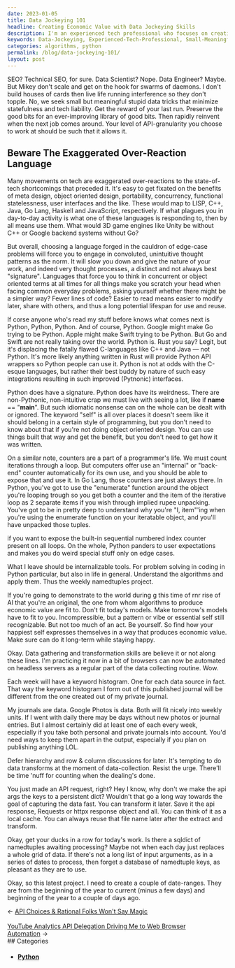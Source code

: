 ```yaml
---
date: 2023-01-05
title: Data Jockeying 101
headline: Creating Economic Value with Data Jockeying Skills
description: I'm an experienced tech professional who focuses on creating small, meaningful data tricks to minimize tech liability. I prefer Python for its readability, shareability, and long-term potential. I'm currently working on a project that requires two date-ranges, and I'm using my data gathering and transformation skills to create economic value. I'm determined to stay true to myself and find a way to express my happiest self while creating economic value.
keywords: Data-Jockeying, Experienced-Tech-Professional, Small-Meaningful-Data-Tricks, Minimize-Tech-Liability, Python, Readability, Shareability, Long-Term-Potential, Data-Gathering-Transformation-Skills, Economic-Value, Internalizable-Tools, Algorithms, Express-Happiest-Self, Data-Gathering-Transformation-Skills
categories: algorithms, python
permalink: /blog/data-jockeying-101/
layout: post
---
```



SEO? Technical SEO, for sure. Data Scientist? Nope. Data Engineer? Maybe. But
Mikey don't scale and get on the hook for swarms of daemons. I don't build
houses of cards then live life running interference so they don't topple. No,
we seek small but meaningful stupid data tricks that minimize statefulness and
tech liability. Get the reward of your last run. Preserve the good bits for an
ever-improving library of good bits. Then rapidly reinvent when the next job
comes around. Your level of API-granularity you choose to work at should be
such that it allows it.

## Beware The Exaggerated Over-Reaction Language

Many movements on tech are exaggerated over-reactions to the state-of-tech
shortcomings that preceded it. It's easy to get fixated on the benefits of meta
design, object oriented design, portability, concurrency, functional
statelessness, user interfaces and the like. These would map to LISP, C++,
Java, Go Lang, Haskell and JavaScript, respectively. If what plagues you in
day-to-day activity is what one of these languages is responding to, then by
all means use them. What would 3D game engines like Unity be without C++ or
Google backend systems without Go?

But overall, choosing a language forged in the cauldron of edge-case problems
will force you to engage in convoluted, unintuitive thought patterns as the
norm. It will slow you down and give the nature of your work, and indeed very
thought processes, a distinct and not always best "signature". Languages that
force you to think in concurrent or object oriented terms at all times for all
things make you scratch your head when facing common everyday problems, asking
yourself whether there might be a simpler way? Fewer lines of code? Easier to
read means easier to modify later, share with others, and thus a long potential
lifespan for use and reuse.

If corse anyone who's read my stuff before knows what comes next is Python,
Python, Python. And of course, Python. Google might make Go trying to be
Python. Apple might make Swift trying to be Python. But Go and Swift are not
really taking over the world. Python is. Rust you say? Legit, but it's
displacing the fatally flawed C-languages like C++ and Java — not Python. It's
more likely anything written in Rust will provide Python API wrappers so Python
people can use it. Python is not at odds with the C-esque languages, but rather
their best buddy by nature of such easy integrations resulting in such improved
(Pytnonic) interfaces.

Python does have a signature. Python does have its weirdness. There are
non-Pythonic, non-intuitive crap we must live with seeing a lot, like if
__name__ == "__main__". But such idiomatic nonsense can on the whole can be
dealt with or ignored. The keyword "self" is all  over places it doesn't seem
like it should belong in a certain style of programming, but you don't need to
know about that if you're not doing object oriented design. You can use things
built that way and get the benefit, but you don't need to get how it was
written.

On a similar note, counters are a part of a programmer's life. We must count
iterations through a loop. But computers offer use an "internal" or "back-end"
counter automatically for its own use, and you should be able to expose that
and use it. In Go Lang, those counters are just always there. In Python, you've
got to use the "enumerate" function around the object you're looping trough so
you get both a counter and the item of the iterative loop as 2 separate items
if you wish through implied rupee unpacking. You've got to be in pretty deep to
understand why you're "I, item"'ing when you're using the enumerate function on
your iteratable object, and you'll have unpacked those tuples.

if you want to expose the built-in sequential numbered index counter present on
all loops. On the whole, Python panders to user expectations and makes you do
weird special stuff only on edge cases.

What I leave should be internalizable tools. For problem solving in coding in
Python particular, but also in life in general. Understand the algorithms and
apply them. Thus the weekly namedtuples project.

If you're going to demonstrate to the world during g this time of rnr rise of
AI that you're an original, the one from whom algorithms to produce economic
value are fit to. Don't fit today's models. Make tomorrow's models have to fit
to you. Incompressible, but a pattern or vibe or essential self still
recognizable. But not too much of an act. Be yourself. So find how your
happiest self expresses themselves in a way that produces economic value. Make
sure can do it long-term while staying happy.

Okay. Data gathering and transformation skills are believe it or not along
these lines. I'm practicing it now in a bit of browsers can now be automated on
headless servers as a regular part of the data collecting routine. Wow.

Each week will have a keyword histogram. One for each data source in fact. That
way the keyword histogram I form out of this published journal will be
different from the one created out of my private journal.

My journals are data. Google Photos is data.  Both will fit nicely into weekly
units. If I went with daily there may be days without new photos or journal
entries. But I almost certainly did at least one of each every week, especially
if you take both personal and private journals into account. You'd need ways to
keep them apart in the output, especially if you plan on publishing anything
LOL.

Defer hierarchy and row & column discussions for later. It's tempting to do
data transforms at the moment of data-collection. Resist the urge. There'll be
time 'nuff for counting when the dealing's done.

You just made an API request, right? Hey I know, why don't we make the api args
the keys to a persistent dict? Wouldn't that go a long way towards the goal of
capturing the data fast. You can transform it later. Save it the api response,
Requests or httpx response object and all. You can think of it as a local
cache. You can always reuse that file name later after the extract and
transform.

Okay, get your ducks in a row for today's work. Is there a sqldict of
namedtuples awaiting processing? Maybe not when each day just replaces a whole
grid of data. If there's not a long list of input arguments, as in a series of
dates to process, then forget a database of namedtuple keys, as pleasant as
they are to use.

Okay, so this latest project. I need to create a couple of date-ranges. They
are from the beginning of the year to current (minus a few days) and beginning
of the year to a couple of days ago.


<div class="post-nav"><div class="post-nav-prev"><span class="arrow">&larr;&nbsp;</span><a href="/blog/api-choices-rational-folks-won-t-say-magic/">API Choices & Rational Folks Won't Say Magic</a></div> &nbsp; <div class="post-nav-next"><a href="/blog/youtube-analytics-api-delegation-driving-me-to-web-browser-automation/">YouTube Analytics API Delegation Driving Me to Web Browser Automation</a><span class="arrow">&nbsp;&rarr;</span></div></div>
## Categories

<ul>
<li><h4><a href='/python/'>Python</a></h4></li></ul>